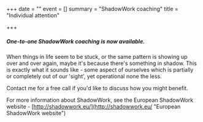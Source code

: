 +++
date = ""
event = []
summary = "ShadowWork coaching"
title = "Individual attention"

+++
##### One-to-one ShadowWork coaching is now available.

When things in life seem to be stuck, or the same pattern is showing up over and over again, maybe it's because there's something in shadow.  This is exactly what it sounds like - some aspect of ourselves which is partially or completely out of our 'sight', yet operational none the less.

Contact me for a free call if you'd like to discuss how you might benefit.

For more information about ShadowWork, see the European ShadowWork website -  [http://shadowwork.eu/](http://shadowwork.eu/ "European ShadowWork website")